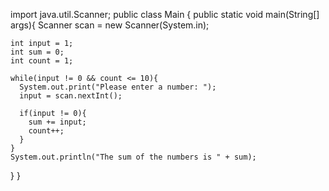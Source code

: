 import java.util.Scanner;
public class Main {
  public static void main(String[] args){
    Scanner scan = new Scanner(System.in);

    int input = 1;
    int sum = 0;
    int count = 1;
    
    while(input != 0 && count <= 10){
      System.out.print("Please enter a number: ");
      input = scan.nextInt();

      if(input != 0){
        sum += input;
        count++;
      }
    }
    System.out.println("The sum of the numbers is " + sum);
  }
}
